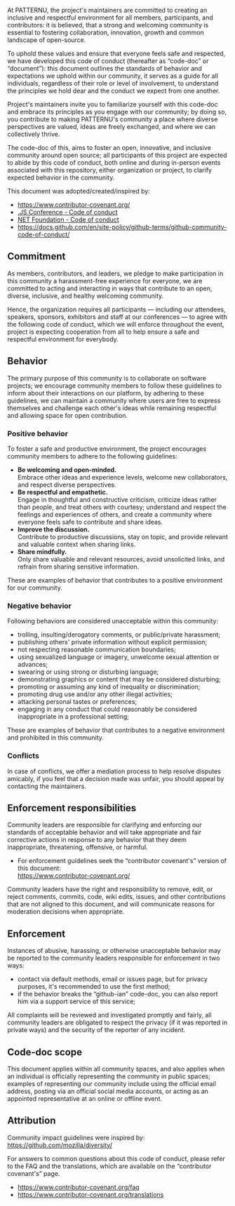At PATTERNU, the project's maintainers are committed to creating an inclusive and
respectful environment for all members, participants, and contributors:
it is believed, that a strong and welcoming community is essential to
fostering collaboration, innovation, growth and common landscape of open-source.

To uphold these values and ensure that everyone feels safe and respected, we
have developed this code of conduct (thereafter as “code-doc” or “document”):
this document outlines the standards of behavior and expectations we uphold
within our community, it serves as a guide for all individuals, regardless of
their role or level of involvement, to understand the principles we hold dear
and the conduct we expect from one another.

Project's maintainers invite you to familiarize yourself with this code-doc
and embrace its principles as you engage with our community; by doing so, you
contribute to making PATTERNU's community a place where diverse perspectives
are valued, ideas are freely exchanged, and where we can collectively thrive.

The code-doc of this, aims to foster an open, innovative, and
inclusive community around open source; all participants of this project
are expected to abide by this code of conduct, both online and during
in-person events associated with this repository, either organization or
project, to clarify expected behavior in the community.

This document was adopted/created/inspired by:

-   <https://www.contributor-covenant.org/>
-   [.JS Conference - Code of conduct](https://javascript-conference.com/code-of-conduct/)
-   [NET Foundation - Code of conduct](https://dotnetfoundation.org/about/policies/code-of-conduct)
-   <https://docs.github.com/en/site-policy/github-terms/github-community-code-of-conduct/>

## Commitment

As members, contributors, and leaders, we pledge to make participation
in this community a harassment-free experience for everyone, we are
committed to acting and interacting in ways that contribute to an open,
diverse, inclusive, and healthy welcoming community.

Hence, the organization requires all participants — including our attendees,
speakers, sponsors, exhibitors and staff at our conferences — to agree with
the following code of conduct, which we will enforce throughout the event,
project is expecting cooperation from all to help ensure a safe and
respectful environment for everybody.

## Behavior

The primary purpose of this community is to collaborate on software projects;
we encourage community members to follow these
guidelines to inform about their interactions on our platform, by adhering to
these guidelines, we can maintain a community where users are free to express
themselves and challenge each other's ideas while remaining respectful and
allowing space for open contribution.

### Positive behavior

To foster a safe and productive environment, the project encourages community
members to adhere to the following guidelines:

-   **Be welcoming and open-minded.**\
    Embrace other ideas and experience levels, welcome new collaborators, and
    respect diverse perspectives.
-   **Be respectful and empathetic.**\
    Engage in thoughtful and constructive criticism, criticize ideas rather
    than people, and treat others with courtesy; understand and respect the
    feelings and experiences of others, and create a community where everyone
    feels safe to contribute and share ideas.
-   **Improve the discussion.**\
    Contribute to productive discussions, stay on topic, and provide relevant
    and valuable context when sharing links.
-   **Share mindfully.**\
    Only share valuable and relevant resources, avoid unsolicited links, and
    refrain from sharing sensitive information.

These are examples of behavior that contributes to a positive environment for
our community.

### Negative behavior

Following behaviors are considered unacceptable within this community:

-   trolling, insulting/derogatory comments, or public/private harassment;
-   publishing others' private information without explicit permission;
-   not respecting reasonable communication boundaries;
-   using sexualized language or imagery, unwelcome sexual attention or advances;
-   swearing or using strong or disturbing language;
-   demonstrating graphics or content that may be considered disturbing;
-   promoting or assuming any kind of inequality or discrimination;
-   promoting drug use and/or any other illegal activities;
-   attacking personal tastes or preferences;
-   engaging in any conduct that could reasonably be considered
    inappropriate in a professional setting;

These are examples of behavior that contributes to a
negative environment and prohibited in this community.

### Conflicts

In case of conflicts, we offer a mediation process to help resolve disputes
amicably, if you feel that a decision made was unfair, you should appeal by
contacting the maintainers.

## Enforcement responsibilities

Community leaders are responsible for clarifying and enforcing our standards
of acceptable behavior and will take appropriate and fair corrective actions
in response to any behavior that they deem inappropriate, threatening,
offensive, or harmful.

-   For enforcement guidelines seek the “contributor covenant's” version of this document:\
    <https://www.contributor-covenant.org/>

Community leaders have the right and responsibility to remove, edit, or
reject comments, commits, code, wiki edits, issues, and other
contributions that are not aligned to this document, and will
communicate reasons for moderation decisions when appropriate.

## Enforcement

Instances of abusive, harassing, or otherwise unacceptable behavior may
be reported to the community leaders responsible for enforcement in two
ways:

-   contact via default methods, email or issues page, but for privacy
    purposes, it's recommended to use the first method;
-   if the behavior breaks the “github-ian” code-doc, you can
    also report him via a support service of this service;

All complaints will be reviewed and investigated promptly and fairly, all
community leaders are obligated to respect the privacy (if it was
reported in private ways) and the security of the reporter of any incident.

## Code-doc scope

This document applies within all community spaces, and also applies when
an individual is officially representing the community in public spaces;
examples of representing our community include using the official email
address, posting via an official social media accounts, or acting as an
appointed representative at an online or offline event.

## Attribution

Community impact guidelines were inspired by:\
<https://github.com/mozilla/diversity/>

For answers to common questions about this code of conduct, please
refer to the FAQ and the translations, which are available on the
“contributor covenant's” page.

-   <https://www.contributor-covenant.org/faq>
-   <https://www.contributor-covenant.org/translations>
